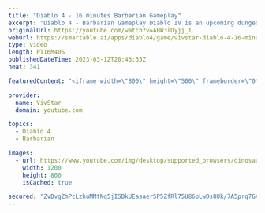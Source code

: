 ```yaml
---
title: "Diablo 4 - 16 minutes Barbarian Gameplay"
excerpt: "Diablo 4 - Barbarian Gameplay Diablo IV is an upcoming dungeon crawler action role-playing game by Blizzard Entertainment, ..."
originalUrl: https://youtube.com/watch?v=ABW3lDyjj_I
webUrl: https://smartable.ai/apps/diablo4/game/vivstar-diablo-4-16-minutes-barbarian-gameplay/
type: video
length: PT16M40S
publishedDateTime: 2023-03-12T20:43:35Z
heat: 341

featuredContent: "<iframe width=\"800\" height=\"500\" frameborder=\"0\" src=\"https://www.youtube.com/embed/ABW3lDyjj_I\" allow=\"accelerometer; autoplay; encrypted-media; gyroscope; picture-in-picture\" allowfullscreen></iframe>"

provider:
  name: VivStar
  domain: youtube.com

topics:
  - Diablo 4
  - Barbarian

images:
  - url: https://www.youtube.com/img/desktop/supported_browsers/dinosaur.png
    width: 1200
    height: 800
    isCached: true

secured: "ZvDvgZmPcLzhuMMtNq5jISBkUEasaerSP5ZfRl75U86oLwDs8Uk/7A5prq7GAA07Ky2fpbWtzUfSy+CKz0rebo0OT7Y8izh+GKMt+xbCMH7RuIJHkoPpMDgXnSEKhJIcKp5xnfegUdrm4rGLGE0rxS3bXr71RKv649aQECUK7VMeM2IyCrUHIOoAAKDUVcWrrFugIlNq8jvKqvs8SIOip5e320nu0+Qn3R7fxFYri4h3mQQg0kbYbPXz0gGdSQ8A59smGINcZrIthavwxVJ0VjESszCh30pgwuBOz4LyfsrrqXDXf/mDrz4RzN2B1FQqZ7Xpw8smTIVeEPw77vb34EdjTYQ1VCw0fK/UHsJpxunUS3CZyIEV1doSb9l3tkEvbvaCEetObV/4bi4EdTuMmngzpdKy35PQ7srIB2aRL5g=;a1MOn6IjKfG2TeDsyVAgig=="
---
```


